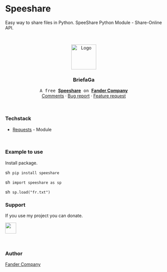 # Speeshare
Easy way to share files in Python.
SpeeShare Python Module - Share-Online API.

<!-- PROJECT LOGO -->
<br />
<p align="center">
  <a>
    <img src="images/logo.png" alt="Logo" width="80" height="80">
  </a>

  <h3 align="center">BriefaGa</h3>

  <p align="center">
    <samp>A free </samp><a href="https://fadcomp.tk"><strong>Speeshare</strong></a><samp> on </samp><a href="https://fadcomp.tk"><strong>Fander Company</strong></a>
    <br />
    <a href="https://github.com/Fander-Company/speeshare/issues/1">Comments</a>
    ·
    <a href="https://github.com/Fander-Company/speeshare/issues">Bug report</a>
    ·
    <a href="https://github.com/Fander-Company/urlshortener/issues">Feature request</a>
  </p>
</p>

<br/>

### Techstack

* [Requests](https://requests.readthedocs.io/) - Module

<br/>

### Example to use

Install package.

sh```
pip install speeshare```

sh```
import speeshare as sp```

sh```
sp.load("fr.txt")```

### Support

If you use my project you can donate.

<a href="https://www.donationalerts.com/r/fander_company"><img src="https://res.cloudinary.com/dlqffpomw/image/upload/v1658231652/%D0%94%D0%B8%D0%B7%D0%B0%D0%B9%D0%BD_%D0%B1%D0%B5%D0%B7_%D0%BD%D0%B0%D0%B7%D0%B2%D0%B0%D0%BD%D0%B8%D1%8F_20_zf9rbw.png" height="35px"/></a>

<br/>

<!-- LICENSE -->
### Author

[Fander Company](https://fadcomp.tk)
